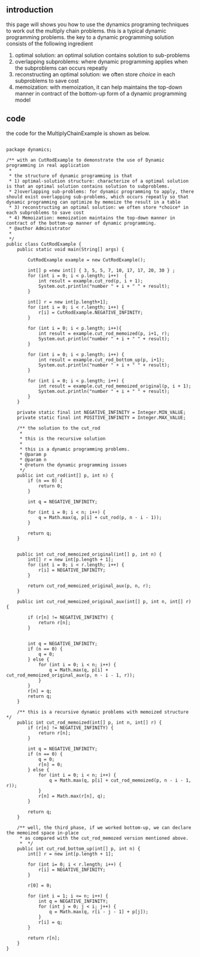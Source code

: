 ## introduction
this page will shows you how to use the dynamics programing techniques to work out the multiply chain problems.
this is a typical dynamic programming problems.
the key to a dynamic programming solution consists of the following ingredient

1) optimal solution: an optimal solution contains solution to sub-problems
2) overlapping subproblems: where dynamic programming applies when the subproblems can occurs repeatly
3) reconstructing an optimal solution: we often store *choice* in each subproblems to save cost
4) memoization: with memoization, it can help maintains the top-down manner in contract of the bottom-up form of a dynamic programming model

## code 
the code for the MultiplyChainExample is shown as below.


```

package dynamics;

/** with an CutRodExample to demonstrate the use of Dynamic programming in real application 
 * 
 * the structure of dynamic programming is that 
 * 1) optimal-solution structure: characterize of a optimal solution is that an optimal solution contains solution to subproblems.
 * 2)overlapping sub-problems: for dynamic programming to apply, there should exist overlapping sub-problems, which occurs repeatly so that dynamic programming can optimize by memoize the result in a table
 * 3) reconstructing an optimal solution: we often store *choice* in each subproblems to save cost
 * 4) Memoization: memoization maintains the top-down manner in contract of the bottom-up manner of dynamic programming.
 * @author Administrator
 *
 */
public class CutRodExample {
	public static void main(String[] args) {
		
		CutRodExample example = new CutRodExample();
		
		int[] p =new int[] { 3, 5, 5, 7, 10, 17, 17, 20, 30 } ;
		for (int i = 0; i < p.length; i++)  {
			int result = example.cut_rod(p, i + 1);
			System.out.println("number " + i + " " + result);
		}
		
		int[] r = new int[p.length+1];
		for (int i = 0; i < r.length; i++) {
			r[i] = CutRodExample.NEGATIVE_INFINITY;
		}
		
		for (int i = 0; i < p.length; i++){ 
			int result = example.cut_rod_memoized(p, i+1, r);
			System.out.println("number " + i + " " + result);
		}
		
		for (int i = 0; i < p.length; i++) { 
			int result = example.cut_rod_bottom_up(p, i+1);
			System.out.println("number " + i + " " + result);
		}
		
		for (int i = 0; i < p.length; i++) {
			int result = example.cut_rod_memoized_original(p, i + 1);
			System.out.println("number " + i + " " + result);
		}
	}
	
	private static final int NEGATIVE_INFINITY = Integer.MIN_VALUE;
	private static final int POSITIVE_INFINITY = Integer.MAX_VALUE;
	
	/** the solution to the cut_rod 
	 * 
	 * this is the recursive solution
	 * 
	 * this is a dynamic programming problems.
	 * @param p
	 * @param n
	 * @return the dynamic programming issues
	 */
	public int cut_rod(int[] p, int n) { 
		if (n == 0) { 
			return 0;
		}
		
		int q = NEGATIVE_INFINITY;
		
		for (int i = 0; i < n; i++) { 
			q = Math.max(q, p[i] + cut_rod(p, n - i - 1));
		}
		
		return q;
	}
	
	
	public int cut_rod_memoized_original(int[] p, int n) {
		int[] r = new int[p.length + 1];
		for (int i = 0; i < r.length; i++) {
			r[i] = NEGATIVE_INFINITY;
		}
		
		return cut_rod_memoized_original_aux(p, n, r);
	}
	
	public int cut_rod_memoized_original_aux(int[] p, int n, int[] r) {
		
		if (r[n] != NEGATIVE_INFINITY) {
			return r[n];
		}
		
		
		int q = NEGATIVE_INFINITY;
		if (n == 0) {
			q = 0;
		} else {
			for (int i = 0; i < n; i++) {
				q = Math.max(q, p[i] + cut_rod_memoized_original_aux(p, n - i - 1, r));
			}
		}
		r[n] = q;
		return q;
	}
	
	/** this is a recursive dynamic problems with memoized structure */
	public int cut_rod_memoized(int[] p, int n, int[] r) { 
		if (r[n] != NEGATIVE_INFINITY) { 
			return r[n];
		} 
		
		int q = NEGATIVE_INFINITY;
		if (n == 0) {
			q = 0;
			r[n] = 0;
		} else {
			for (int i = 0; i < n; i++) {
				q = Math.max(q, p[i] + cut_rod_memoized(p, n - i - 1, r));
			}
			r[n] = Math.max(r[n], q);
		}
		
		return q;
	}
	
	/** well, the third phase, if we worked bottom-up, we can declare the memoized space in-place
	 * as compared with the cut_rod_memozed version mentioned above.
	 *  */
	public int cut_rod_bottom_up(int[] p, int n) { 
		int[] r = new int[p.length + 1];
		
		for (int i= 0; i < r.length; i++) {
			r[i] = NEGATIVE_INFINITY;
		}
		
		r[0] = 0;
		
		for (int i = 1; i <= n; i++) { 
			int q = NEGATIVE_INFINITY;
			for (int j = 0; j < i; j++) { 
				q = Math.max(q, r[i - j - 1] + p[j]);
			}
			r[i] = q;
		}
		
		return r[n];
	}
}

```
